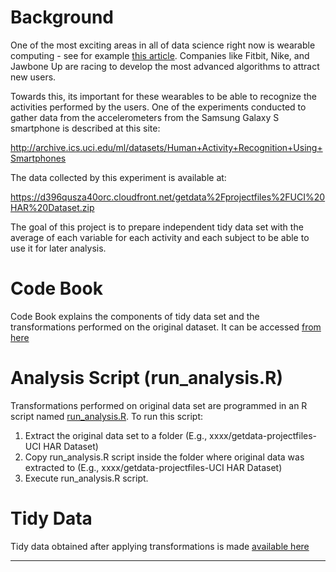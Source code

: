 # Background #

One of the most exciting areas in all of data science right now is wearable computing - see for example [this article](http://www.insideactivitytracking.com/data-science-activity-tracking-and-the-battle-for-the-worlds-top-sports-brand/). Companies like Fitbit, Nike, and Jawbone Up are racing to develop the most advanced algorithms to attract new users.

Towards this, its important for these wearables to be able to recognize the activities performed by the users. One of the experiments conducted to gather data from the accelerometers from the Samsung Galaxy S smartphone is described at this site: 

http://archive.ics.uci.edu/ml/datasets/Human+Activity+Recognition+Using+Smartphones 

The data collected by this experiment is available at: 

https://d396qusza40orc.cloudfront.net/getdata%2Fprojectfiles%2FUCI%20HAR%20Dataset.zip 

The goal of this project is to prepare independent tidy data set with the average of each variable for each activity and each subject to be able to use it for later analysis.

# Code Book #

Code Book explains the components of tidy data set and the transformations performed on the original dataset. It can be accessed [from here](https://github.com/nagarajanchinnasamy/GettingAndCleaningDataCourseProject/blob/master/CodeBook.md)

# Analysis Script (run_analysis.R) #

Transformations performed on original data set are programmed in an R script named  [run_analysis.R](https://github.com/nagarajanchinnasamy/GettingAndCleaningDataCourseProject/blob/master/run_analysis.R). To run this script:

1. Extract the original data set to a folder (E.g., xxxx/getdata-projectfiles-UCI HAR Dataset)
2. Copy run_analysis.R script inside the folder where original data was extracted to (E.g., xxxx/getdata-projectfiles-UCI HAR Dataset)
3. Execute run_analysis.R script.

# Tidy Data #

Tidy data obtained after applying transformations is made [available here](https://github.com/nagarajanchinnasamy/GettingAndCleaningDataCourseProject/blob/master/tidy_data.txt)

--------------

